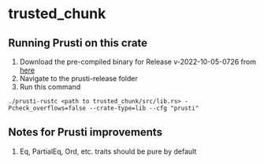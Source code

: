 # trusted_chunk
## Running Prusti on this crate
1. Download the pre-compiled binary for Release v-2022-10-05-0726 from [here](https://github.com/viperproject/prusti-dev/releases/tag/v-2022-10-05-0726)
2. Navigate to the prusti-release folder
3. Run this command 
```
./prusti-rustc <path to trusted_chunk/src/lib.rs> -Pcheck_overflows=false --crate-type=lib --cfg "prusti"
```

## Notes for Prusti improvements
1. Eq, PartialEq, Ord, etc. traits should be pure by default